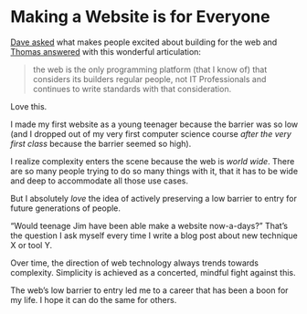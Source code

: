 # Making a Website is for Everyone

[Dave asked](https://indieweb.social/@davatron5000@mastodon.social/110912189285291743) what makes people excited about building for the web and [Thomas answered](https://indieweb.social/@nachtfunke/110912228740815266) with this wonderful articulation:

> the web is the only programming platform (that I know of) that considers its builders regular people, not IT Professionals and continues to write standards with that consideration.

Love this.

I made my first website as a young teenager because the barrier was so low (and I dropped out of my very first computer science course _after the very first class_ because the barrier seemed so high).

I realize complexity enters the scene because the web is _world wide_. There are so many people trying to do so many things with it, that it has to be wide and deep to accommodate all those use cases.

But I absolutely _love_ the idea of actively preserving a low barrier to entry for future generations of people. 

“Would teenage Jim have been able make a website now-a-days?” That’s the question I ask myself every time I write a blog post about new technique X or tool Y.

Over time, the direction of web technology always trends towards complexity. Simplicity is achieved as a concerted, mindful fight against this.

The web’s low barrier to entry led me to a career that has been a boon for my life. I hope it can do the same for others.